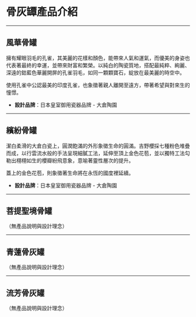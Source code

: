 # 骨灰罈產品介紹

---

## 風華骨罐

擁有耀眼羽毛的孔雀，其美麗的花樣和顏色，能帶來人氣和運氣，而優美的身姿也代表著最終的幸運，並帶來財富和繁榮。以純白的陶瓷質地，搭配最純粹、絢麗、深遠的鈷藍色華麗開屏的孔雀羽毛，如同一顆顆寶石，綻放在最美麗的時空中。

使用孔雀中公認最美的印度孔雀，也象徵著親人離開至遠方，帶著希望與對來生的憧憬。

- **設計品牌**：日本皇室御用瓷器品牌 - 大倉陶園

---

## 繽紛骨罐

潔白柔滑的大倉白瓷上，圓潤飽滿的外形象徵生命的圓滿。吉野櫻採七種粉色堆疊而成，以行雲流水般的手法呈現細膩工法，延伸至頂上金色花苞，並以獨特工法勾勒出栩栩如生的櫻瓣紛飛意象，意喻著靈性層次的提升。

蓋上的金色花苞，則象徵著生命將在永恆的國度裡延續。

- **設計品牌**：日本皇室御用瓷器品牌 - 大倉陶園

---

## 菩提聖境骨罐

（無產品說明與設計理念）

---

## 青蓮骨灰罐

（無產品說明與設計理念）

---

## 流芳骨灰罐

（無產品說明與設計理念）

